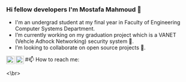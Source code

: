 ### Hi fellow developers I'm Mostafa Mahmoud 👋

<!--
**Mostafa1Mahmoud/Mostafa1Mahmoud** is a ✨ _special_ ✨ repository because its `README.md` (this file) appears on your GitHub profile.

Here are some ideas to get you started:

- 🔭 I’m currently working on ...
- 🌱 I’m currently learning ...
- 👯 I’m looking to collaborate on ...
- 🤔 I’m looking for help with ...
- 💬 Ask me about ...
- 📫 How to reach me: ...
- 😄 Pronouns: ...
- ⚡ Fun fact: ...
-->
- I'm an undergrad student at my final year in Faculty of Engineering Computer Systems Department.
- I’m currently working on my graduation project which is a VANET (Vehcle Adhock Networking) security system 🔭.
- I’m looking to collaborate on open source projects 👯.

#📫 How to reach me:
[<img align="left" alt="FaceBook" width="22px" src="https://cdn.jsdelivr.net/npm/simple-icons@v3/icons/facebook.svg" />][facebook]
[<img align="left" alt="codeSTACKr | LinkedIn" width="22px" src="https://cdn.jsdelivr.net/npm/simple-icons@v3/icons/linkedin.svg" />][linkedin]

<\br>

[linkedin]: https://www.linkedin.com/in/mostafa-mahmoud-98687b105
[facebook]: https://www.facebook.com/Code.Mostafa.Mahmoud/
